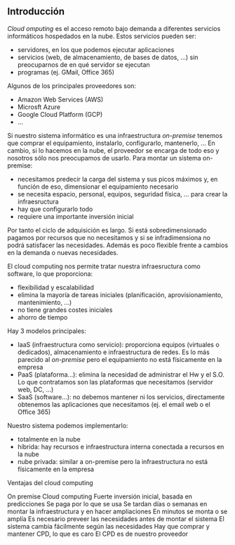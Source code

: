

## Introducción
_Cloud omputing_ es el acceso remoto bajo demanda a diferentes servicios informáticos hospedados en la nube. Estos servicios pueden ser:
- servidores, en los que podemos ejecutar aplicaciones
- servicios (web, de almacenamiento, de bases de datos, ...) sin preocuparnos de en qué servidor se ejecutan
- programas (ej. GMail, Office 365)

Algunos de los principales proveedores son:
- Amazon Web Services (AWS)
- Microsft Azure
- Google Cloud Platform (GCP)
- ...

Si nuestro sistema informático es una infraestructura _on-premise_ tenemos que comprar el equipamiento, instalarlo, configurarlo, mantenerlo, ... En cambio, si lo hacemos en la nube, el proveedor se encarga de todo eso y nosotros sólo nos preocupamos de usarlo. Para montar un sistema on-premise:
- necesitamos predecir la carga del sistema y sus picos máximos y, en función de eso, dimensionar el equipamiento necesario
- se necesita espacio, personal, equipos, seguridad física, ... para crear la infraesructura
- hay que configurarlo todo
- requiere una importante inversión inicial

Por tanto el ciclo de adquisición es largo. Si está sobredimensionado pagamos por recursos que no necesitamos y si se infradimensiona no podrá satisfacer las necesidades. Además es poco flexible frente a cambios en la demanda o nuevas necesidades.

El cloud computing nos permite tratar nuestra infraesructura como software, lo que proporciona:
- flexibilidad y escalabilidad
- elimina la mayoría de tareas iniciales (planificación, aprovisionamiento, mantenimiento, ...)
- no tiene grandes costes iniciales
- ahorro de tiempo

Hay 3 modelos principales:
- IaaS (infraestructura como servicio): proporciona equipos (virtuales o dedicados), almacenamiento e infraestructura de redes. Es lo más parecido al _on-premise_ pero el equipamiento no está físicamente en la empresa
- PaaS (plataforma...): elimina la necesidad de administrar el Hw y el S.O. Lo que contratamos son las plataformas que necesitamos (servidor web, DC, ...)
- SaaS (software...): no debemos mantener ni los servicios, directamente obtenemos las aplicaciones que necesitamos (ej. el email web o el Office 365)

Nuestro sistema podemos implementarlo:
- totalmente en la nube
- híbrida: hay recursos e infraestructura interna conectada a recursos en la nube
- nube privada: similar a on-premise pero la infraestructura no está físicamente en la empresa

Ventajas del cloud computing


On premise 	Cloud computing
Fuerte inversión inicial, basada en predicciones 	Se paga por lo que se usa
Se tardan días o semanas en montar la infraestructura y en hacer ampliaciones 	En minutos se monta o se amplía
 Es necesario preveer las necesidades antes de montar el sistema 	 El sistema cambia fácilmente según las necesidades
 Hay que comprar y mantener CPD, lo que es caro 	 El CPD es de nuestro proveedor




